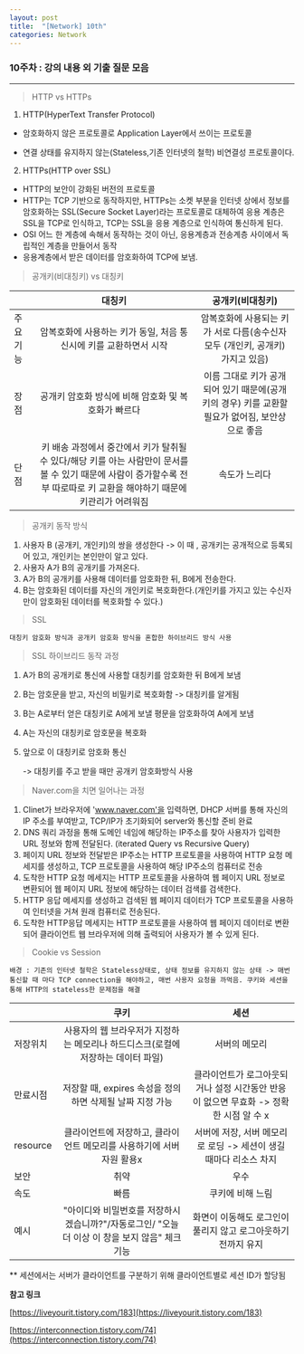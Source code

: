 ```yaml
---
layout: post
title:  "[Network] 10th"
categories: Network
---
```


### 10주차 : 강의 내용 외 기출 질문 모음

---


> HTTP vs HTTPs

1. HTTP(HyperText Transfer Protocol)

- 암호화하지 않은 프로토콜로 Application Layer에서 쓰이는 프로토콜

- 연결 상태를 유지하지 않는(Stateless,기존 인터넷의 철학) 비연결성 프로토콜이다.

2. HTTPs(HTTP over SSL)

- HTTP의 보안이 강화된 버전의 프로토콜
- HTTP는 TCP 기반으로 동작하지만, HTTPs는 소켓 부분을 인터넷 상에서 정보를 암호화하는 SSL(Secure Socket Layer)라는 프로토콜로 대체하여 응용 계층은 SSL을 TCP로 인식하고, TCP는 SSL을 응용 계층으로 인식하여 통신하게 된다.
- OSI 어느 한 계층에 속해서 동작하는 것이 아닌, 응용계층과 전송계층 사이에서 독립적인 계층을 만들어서 동작
- 응용계층에서 받은 데이터를 암호화하여 TCP에 보냄.


> 공개키(비대칭키) vs 대칭키 

||대칭키|공개키(비대칭키)|
|------|:---:|:---:|
|주요 기능|암복호화에 사용하는 키가 동일, 처음 통신시에 키를 교환하면서 시작|암복호화에 사용되는 키가 서로 다름(송수신자 모두 (개인키, 공개키) 가지고 있음)|
|장점|공개키 암호화 방식에 비해 암호화 및 복호화가 빠르다|이름 그대로 키가 공개되어 있기 때문에(공개키의 경우) 키를 교환할 필요가 없어짐, 보안상으로 좋음|
|단점|키 배송 과정에서 중간에서 키가 탈취될 수 있다/해당 키를 아는 사람만이 문서를 볼 수 있기 때문에 사람이 증가할수록 전부 따로따로 키 교환을 해야하기 때문에 키관리가 어려워짐|속도가 느리다|

> 공개키 동작 방식

1. 사용자 B (공개키, 개인키)의 쌍을 생성한다
-> 이 때 , 공개키는 공개적으로 등록되어 있고, 개인키는 본인만이 알고 있다.
2. 사용자 A가 B의 공개키를 가져온다.
3. A가 B의 공개키를 사용해 데이터를 암호화한 뒤, B에게 전송한다.
4. B는 암호화된 데이터를 자신의 개인키로 복호화한다.(개인키를 가지고 있는 수신자만이 암호화된 데이터를 복호화할 수 있다.)


> SSL 

    대칭키 암호화 방식과 공개키 암호화 방식을 혼합한 하이브리드 방식 사용


> SSL 하이브리드 동작 과정

1. A가 B의 공개키로 통신에 사용할 대칭키를 암호화한 뒤 B에게 보냄
2. B는 암호문을 받고, 자신의 비밀키로 복호화함 -> 대칭키를 알게됨
3. B는 A로부터 얻은 대칭키로 A에게 보낼 평문을 암호화하여 A에게 보냄 
4. A는 자신의 대칭키로 암호문을 복호화
5. 앞으로 이 대칭키로 암호화 통신


   -> 대칭키를 주고 받을 때만 공개키 암호화방식 사용



> Naver.com을 치면 일어나는 과정
 
1. Clinet가 브라우저에 'www.naver.com'을 입력하면, DHCP 서버를 통해 자신의 IP 주소를 부여받고, TCP/IP가 초기화되어 server와 통신할 준비 완료
2. DNS 쿼리 과정을 통해 도메인 네임에 해당하는 IP주소를 찾아 사용자가 입력한 URL 정보와 함께 전달된다. (iterated Query vs Recursive Query)
3. 페이지 URL 정보와 전달받은 IP주소는 HTTP 프로토콜을 사용하여 HTTP 요청 메세지를 생성하고, TCP 프로토콜을 사용하여 해당 IP주소의 컴퓨터로 전송
4. 도착한 HTTP 요청 메세지는 HTTP 프로토콜을 사용하여 웹 페이지 URL 정보로 변환되어 웹 페이지 URL 정보에 해당하는 데이터 검색를 검색한다.
5. HTTP 응답 메세지를 생성하고 검색된 웹 페이지 데이터가 TCP 프로토콜을 사용하여 인터넷을 거쳐 원래 컴퓨터로 전송된다.
6. 도착한 HTTP응답 메세지는 HTTP 프로토콜을 사용하여 웹 페이지 데이터로 변환되어 클라이언트 웹 브라우저에 의해 출력되어 사용자가 볼 수 있게 된다. 


> Cookie vs Session 

    배경 : 기존의 인터넷 철학은 Stateless상태로, 상태 정보를 유지하지 않는 상태 -> 매번 통신할 때 마다 TCP connection을 해야하고, 매번 사용자 요청을 까먹음. 쿠키와 세션을 통해 HTTP의 stateless한 문제점을 해결

||쿠키|세션|
|------|:---:|:---:|
|저장위치|사용자의 웹 브라우저가 지정하는 메모리나 하드디스크(로컬에 저장하는 데이터 파일)|서버의 메모리|
|만료시점|저장할 때, expires 속성을 정의하면 삭제될 날짜 지정 가능|클라이언트가 로그아웃되거나 설정 시간동안 반응이 없으면 무효화 -> 정확한 시점 알 수 x|
|resource|클라이언트에 저장하고, 클라이언트 메모리를 사용하기에 서버 자원 활용x|서버에 저장, 서버 메모리로 로딩 -> 세션이 생길 때마다 리소스 차지|
|보안|취약|우수|
|속도|빠름|쿠키에 비해 느림|
|예시|"아이디와 비밀번호를 저장하시겠습니까?"/자동로그인/ "오늘 더 이상 이 창을 보지 않음" 체크 기능|화면이 이동해도 로그인이 풀리지 않고 로그아웃하기 전까지 유지|


** 세션에서는 서버가 클라이언트를 구분하기 위해 클라이언트별로 세션 ID가 할당됨 
 


**참고 링크**

[https://liveyourit.tistory.com/183](https://liveyourit.tistory.com/183)

[https://interconnection.tistory.com/74](https://interconnection.tistory.com/74)